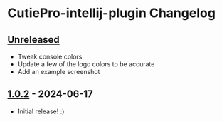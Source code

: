 <!-- Keep a Changelog guide -> https://keepachangelog.com -->

# CutiePro-intellij-plugin Changelog

## [Unreleased]

- Tweak console colors
- Update a few of the logo colors to be accurate
- Add an example screenshot

## [1.0.2] - 2024-06-17

- Initial release! :)

[Unreleased]: https://github.com/jezzy-ultra/CutiePro-intellij-plugin/compare/v1.0.2...HEAD
[1.0.2]: https://github.com/jezzy-ultra/CutiePro-intellij-plugin/commits/v1.0.2
